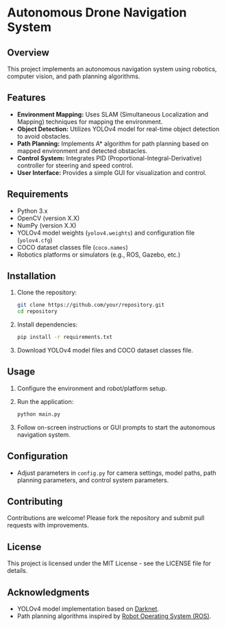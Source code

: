 
# Autonomous Drone Navigation System

## Overview

This project implements an autonomous navigation system using robotics, computer vision, and path planning algorithms.

## Features

- **Environment Mapping:** Uses SLAM (Simultaneous Localization and Mapping) techniques for mapping the environment.
- **Object Detection:** Utilizes YOLOv4 model for real-time object detection to avoid obstacles.
- **Path Planning:** Implements A* algorithm for path planning based on mapped environment and detected obstacles.
- **Control System:** Integrates PID (Proportional-Integral-Derivative) controller for steering and speed control.
- **User Interface:** Provides a simple GUI for visualization and control.

## Requirements

- Python 3.x
- OpenCV (version X.X)
- NumPy (version X.X)
- YOLOv4 model weights (`yolov4.weights`) and configuration file (`yolov4.cfg`)
- COCO dataset classes file (`coco.names`)
- Robotics platforms or simulators (e.g., ROS, Gazebo, etc.)

## Installation

1. Clone the repository:

   ```bash
   git clone https://github.com/your/repository.git
   cd repository
   ```

2. Install dependencies:

   ```bash
   pip install -r requirements.txt
   ```

3. Download YOLOv4 model files and COCO dataset classes file.

## Usage

1. Configure the environment and robot/platform setup.
2. Run the application:

   ```bash
   python main.py
   ```

3. Follow on-screen instructions or GUI prompts to start the autonomous navigation system.

## Configuration

- Adjust parameters in `config.py` for camera settings, model paths, path planning parameters, and control system parameters.

## Contributing

Contributions are welcome! Please fork the repository and submit pull requests with improvements.

## License

This project is licensed under the MIT License - see the LICENSE file for details.

## Acknowledgments

- YOLOv4 model implementation based on [Darknet](https://github.com/AlexeyAB/darknet).
- Path planning algorithms inspired by [Robot Operating System (ROS)](https://www.ros.org/).



